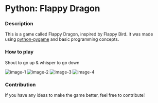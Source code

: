# Python: Flappy Dragon

### Description
This is a game called Flappy Dragon, inspired by Flappy Bird. It was made using [python-pygame](http://www.pygame.org/hifi.html) and basic programming concepts.

### How to play
Shout to go up & whisper to go down

![image-1](http://227gitlab.top/root/pygame_bird/-/blob/master/Readme_images/截屏2021-12-12%2003.48.46.png)
![image-2](http://227gitlab.top/root/pygame_bird/-/blob/master/Readme_images/截屏2021-12-12%2003.49.29.png)
![image-3](http://227gitlab.top/root/pygame_bird/-/blob/master/Readme_images/截屏2021-12-12%2003.49.38.png)
![image-4](http://227gitlab.top/root/pygame_bird/-/blob/master/Readme_images/截屏2021-12-12%2003.49.00.png)

### Contribution
If you have any ideas to make the game better, feel free to contribute!
